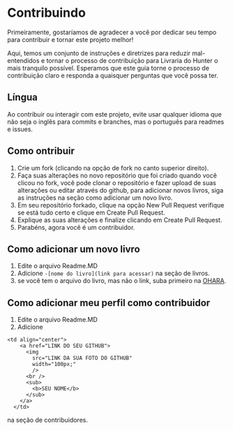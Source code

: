 # Contribuindo


Primeiramente, gostaríamos de agradecer a você por dedicar seu tempo para contribuir e tornar este projeto melhor!


Aqui, temos um conjunto de instruções e diretrizes para reduzir mal-entendidos e tornar o processo de contribuição para Livraria do Hunter o mais tranquilo possível. Esperamos que este guia torne o processo de contribuição claro e responda a quaisquer perguntas que você possa ter.


## Língua

Ao contribuir ou interagir com este projeto, evite usar qualquer idioma que não seja o inglês para commits e branches, mas o português para readmes e issues.

## Como ontribuir

 1. Crie um fork (clicando na opção de fork no canto superior direito).
 2. Faça suas alterações no novo repositório que foi criado quando você clicou no fork, você pode clonar o repositório e fazer upload de suas alterações ou editar através do github, para adicionar novos livros, siga as instruções na seção como adicionar um novo livro.
 3. Em seu repositório forkado, clique na opção New Pull Request verifique se está tudo certo e clique em Create Pull Request.
 4. Explique as suas alterações e finalize clicando em Create Pull Request.
 5. Parabéns, agora você é um contribuidor.

## Como adicionar um novo livro

 1. Edite o arquivo Readme.MD
 2. Adicione ```-[nome do livro](link para acessar)``` na seção de livros.
 3. se você tem o arquivo do livro, mas não o link, suba primeiro na [OHARA]().
 
 
## Como adicionar meu perfil como contribuidor

  1. Edite o arquivo Readme.MD
  2. Adicione 
  ```
  <td align="center">
      <a href="LINK DO SEU GITHUB">
        <img
          src="LINK DA SUA FOTO DO GITHUB"
          width="100px;"
          />
        <br />
        <sub>
          <b>SEU NOME</b>
        </sub>
      </a>
    </td>
  ``` 
  na seção de contribuidores.
 
